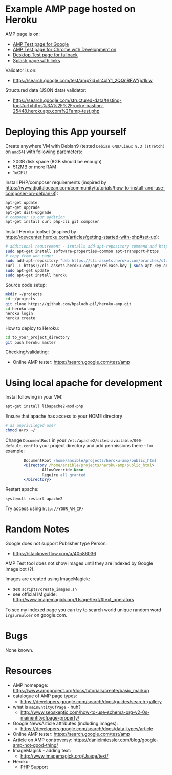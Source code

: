 Example AMP page hosted on Heroku
=================================

AMP page is on:
- [AMP Test page for Google](https://rocky-bastion-25448.herokuapp.com/amp-test.php)
- [AMP Test page for Chrome with Development on](https://rocky-bastion-25448.herokuapp.com/amp-test.php#development=1)
- [Desktop Test page for fallback](https://rocky-bastion-25448.herokuapp.com/amp-test-desktop.php)
- [Splash page with links](https://rocky-bastion-25448.herokuapp.com)

Validator is on: 
- https://search.google.com/test/amp?id=Ir4xIY1_2QQnRFWYjo1klw

Structured data (JSON data) validator:
 - https://search.google.com/structured-data/testing-tool#url=https%3A%2F%2Frocky-bastion-25448.herokuapp.com%2Famp-test.php

# Deploying this App yourself

Create anywhere VM with Debian9 (tested `Debian GNU/Linux 9.3 (stretch)` on `amd64`) with following paremeters:

* 20GB disk space (8GB should be enough)
* 512MB or more RAM
* 1xCPU

Install PHP/composer requirements (inspired by https://www.digitalocean.com/community/tutorials/how-to-install-and-use-composer-on-debian-8):

```bash
apt-get update
apt-get upgrade
apt-get dist-upgrade
# composer is our addition
apt-get install curl php-cli git composer
```

Install Heroku toolset (inspired by https://devcenter.heroku.com/articles/getting-started-with-php#set-up):

```bash
# additional requirement - isntalls add-apt-repository command and https transport
sudo apt-get install software-properties-common apt-transport-https
# copy from web page:
sudo add-apt-repository "deb https://cli-assets.heroku.com/branches/stable/apt ./"
curl -L https://cli-assets.heroku.com/apt/release.key | sudo apt-key add -
sudo apt-get update
sudo apt-get install heroku
```

Source code setup:
```bash
mkdir ~/projects
cd ~/projects
git clone https://github.com/hpaluch-pil/heroku-amp.git
cd heroku-amp
heroku login
heroku create
```

How to deploy to Heroku:
```bash
cd to_your_project_directory
git push heroku master
```

Checking/validating:
* Online AMP tester: https://search.google.com/test/amp


# Using local apache for development

Instal following in your VM:
```bash
apt-get install libapache2-mod-php
```
Ensure that apache has access to your HOME directory
```bash
# as unprivileged user
chmod a+rx ~/
```

Change `DocumentRoot` in your `/etc/apache2/sites-available/000-default.conf`
to your project directory and add permissions there - for example:
```apache
        DocumentRoot /home/ansible/projects/heroku-amp/public_html
        <Directory /home/ansible/projects/heroku-amp/public_html>
                AllowOverride None
                Require all granted
        </Directory>

```

Restart apache:
```bash
systemctl restart apache2
```

Try access using `http://YOUR_VM_IP/`


# Random Notes

Google does not support Publisher type Person:
- https://stackoverflow.com/a/40586036

AMP Test tool does not show images until they are indexed by Google Image bot (?).

Images are created using ImageMagick:
- see `scripts/create_images.sh`
- see official IM guide: http://www.imagemagick.org/Usage/text/#text_operators

To see my indexed page you can try to search world unique random
word `irgzurnuloer` on google.com.

# Bugs

None known.


# Resources

* AMP homepage: https://www.ampproject.org/docs/tutorials/create/basic_markup
* catalogue of AMP page types:
  - https://developers.google.com/search/docs/guides/search-gallery
* what is `mainEntityOfPage` - huh?
  - http://www.seoskeptic.com/how-to-use-schema-org-v2-0s-mainentityofpage-property/
* Google NewsArticle attributes (including images):
  - https://developers.google.com/search/docs/data-types/article
* Online AMP tester: https://search.google.com/test/amp
* Article on AMP controversy: https://danielmiessler.com/blog/google-amp-not-good-thing/
* ImageMagick - adding text:
  - http://www.imagemagick.org/Usage/text/
* Heroku:
  * [PHP Support](https://devcenter.heroku.com/articles/php-support)


